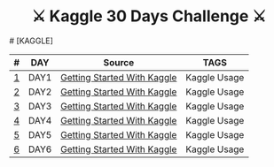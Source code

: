 <h1 align="center">
  ⚔ Kaggle 30 Days Challenge ⚔
</h1>
# [KAGGLE]

|  #   | DAY |                            Source                            |      TAGS      |
| :--: | :-----: | :--------------------------------------------------------------------------------------------------: | :------------: |
|  [1](https://github.com/thk-lightman/Kaggle30Challenge/blob/master/Day01%20To%20be%20a%20contributor.ipynb)   | DAY1 | [Getting Started With Kaggle](https://www.kaggle.com/alexisbcook/getting-started-with-kaggle) | Kaggle Usage |
|  [2](https://github.com/thk-lightman/Kaggle30Challenge/blob/master/Day01%20To%20be%20a%20contributor.ipynb)   | DAY2 | [Getting Started With Kaggle](https://www.kaggle.com/alexisbcook/getting-started-with-kaggle) | Kaggle Usage |
|  [3](https://github.com/thk-lightman/Kaggle30Challenge/blob/master/Day01%20To%20be%20a%20contributor.ipynb)   | DAY3 | [Getting Started With Kaggle](https://www.kaggle.com/alexisbcook/getting-started-with-kaggle) | Kaggle Usage |
|  [4](https://github.com/thk-lightman/Kaggle30Challenge/blob/master/Day01%20To%20be%20a%20contributor.ipynb)   | DAY4 | [Getting Started With Kaggle](https://www.kaggle.com/alexisbcook/getting-started-with-kaggle) | Kaggle Usage |
|  [5](https://github.com/thk-lightman/Kaggle30Challenge/blob/master/Day01%20To%20be%20a%20contributor.ipynb)   | DAY5 | [Getting Started With Kaggle](https://www.kaggle.com/alexisbcook/getting-started-with-kaggle) | Kaggle Usage |
|  [6](https://github.com/thk-lightman/Kaggle30Challenge/blob/master/Day01%20To%20be%20a%20contributor.ipynb)   | DAY6 | [Getting Started With Kaggle](https://www.kaggle.com/alexisbcook/getting-started-with-kaggle) | Kaggle Usage |
